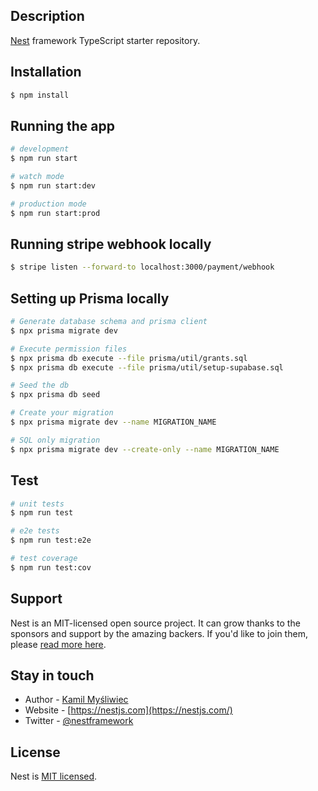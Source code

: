 ## Description

[Nest](https://github.com/nestjs/nest) framework TypeScript starter repository.

## Installation

```bash
$ npm install
```

## Running the app

```bash
# development
$ npm run start

# watch mode
$ npm run start:dev

# production mode
$ npm run start:prod
```
## Running stripe webhook locally
```bash
$ stripe listen --forward-to localhost:3000/payment/webhook
```

## Setting up Prisma locally
```bash
# Generate database schema and prisma client
$ npx prisma migrate dev

# Execute permission files
$ npx prisma db execute --file prisma/util/grants.sql
$ npx prisma db execute --file prisma/util/setup-supabase.sql

# Seed the db
$ npx prisma db seed

# Create your migration
$ npx prisma migrate dev --name MIGRATION_NAME

# SQL only migration
$ npx prisma migrate dev --create-only --name MIGRATION_NAME
```

## Test

```bash
# unit tests
$ npm run test

# e2e tests
$ npm run test:e2e

# test coverage
$ npm run test:cov
```

## Support

Nest is an MIT-licensed open source project. It can grow thanks to the sponsors and support by the amazing backers. If you'd like to join them, please [read more here](https://docs.nestjs.com/support).

## Stay in touch

- Author - [Kamil Myśliwiec](https://kamilmysliwiec.com)
- Website - [https://nestjs.com](https://nestjs.com/)
- Twitter - [@nestframework](https://twitter.com/nestframework)

## License

Nest is [MIT licensed](LICENSE).
